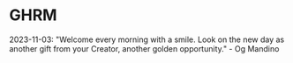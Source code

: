 # GHRM

2023-11-03: "Welcome every morning with a smile. Look on the new day as another gift from your Creator, another golden opportunity." - Og Mandino